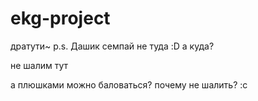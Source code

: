 # ekg-project
дратути~ p.s. Дашик
семпай не туда :D
а куда?

не шалим тут

а плюшками можно баловаться?
почему не шалить? :с
